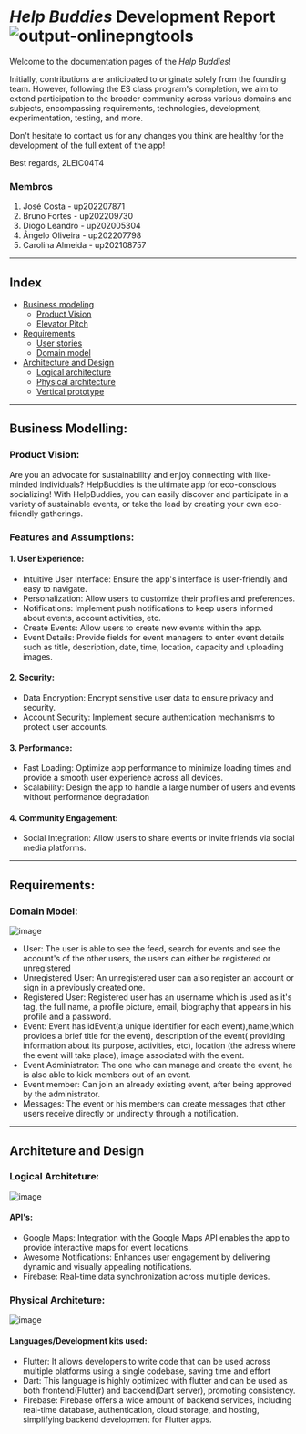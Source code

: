 # _Help Buddies_ Development Report ![output-onlinepngtools](https://github.com/FEUP-LEIC-ES-2023-24/2LEIC04T4/assets/131660816/907044b1-9633-4905-b55f-7c15e947e7cb)

Welcome to the documentation pages of the _Help Buddies_!

Initially, contributions are anticipated to originate solely from the founding team. However, following the ES class program's completion, we aim to extend participation to the broader community across various domains and subjects, encompassing requirements, technologies, development, experimentation, testing, and more.

Don't hesitate to contact us for any changes you think are healthy for the development of the full extent of the app!

Best regards, 2LEIC04T4

### Membros

1. José Costa - up202207871 
2. Bruno Fortes - up202209730
4. Diogo Leandro - up202005304
3. Ângelo Oliveira - up202207798
5. Carolina Almeida - up202108757
---
## Index

* [Business modeling](#Business-Modelling)
  * [Product Vision](#Product-Vision)
  * [Elevator Pitch](#Elevator-Pitch)
* [Requirements](#Requirements)
  * [User stories](https://github.com/orgs/FEUP-LEIC-ES-2023-24/projects/68)
  * [Domain model](#Domain-Model)
* [Architecture and Design]()
  * [Logical architecture](#Logical-Architeture)
  * [Physical architecture](#Physical-Architeture)
  * [Vertical prototype](#Vertical-Prototype)

---

## Business Modelling:

### Product Vision:

Are you an advocate for sustainability and enjoy connecting with like-minded individuals? HelpBuddies is the ultimate app for eco-conscious socializing! With HelpBuddies, you can easily discover and participate in a variety of sustainable events, or take the lead by creating your own eco-friendly gatherings.

### Features and Assumptions:
#### 1. User Experience:
* Intuitive User Interface: Ensure the app's interface is user-friendly and easy to navigate.
* Personalization: Allow users to customize their profiles and preferences.
* Notifications: Implement push notifications to keep users informed about events, account activities, etc.
* Create Events: Allow users to create new events within the app. 
* Event Details: Provide fields for event managers to enter event details such as title, description, date, time, location, capacity and uploading images.
#### 2. Security:
* Data Encryption: Encrypt sensitive user data to ensure privacy and security.
* Account Security: Implement secure authentication mechanisms to protect user accounts.
#### 3. Performance:
* Fast Loading: Optimize app performance to minimize loading times and provide a smooth user experience across all devices.
* Scalability: Design the app to handle a large number of users and events without performance degradation
#### 4. Community Engagement:
* Social Integration: Allow users to share events or invite friends via social media platforms.

---

## Requirements:

### Domain Model:
![image](https://github.com/FEUP-LEIC-ES-2023-24/2LEIC04T4/assets/131660816/68c24aec-6055-46ac-80f5-8966820f7c88)

* User: The user is able to see the feed, search for events and see the account's of the other users, the users can either be registered or unregistered
* Unregistered User: An unregistered user can also register an account or sign in a previously created one.
* Registered User: Registered user has an username which is used as it's tag, the full name, a profile picture, email, biography that appears in his profile and a password.
* Event: Event has idEvent(a unique identifier for each event),name(which provides a brief title for the event), description of the event( providing information about its purpose, activities, etc), location (the adress where the event will take place), image associated with the event.
* Event Administrator: The one who can manage and create the event, he is also able to kick members out of an event.
* Event member: Can join an already existing event, after being approved by the administrator.
* Messages: The event or his members can create messages that other users receive directly or undirectly through a notification.

---

## Architeture and Design

### Logical Architeture:
![image](https://github.com/FEUP-LEIC-ES-2023-24/2LEIC04T4/assets/131660816/643ec387-0691-4778-b7ec-a3492d0dff5d)

#### API's:
* Google Maps: Integration with the Google Maps API enables the app to provide interactive maps for event locations.
* Awesome Notifications: Enhances user engagement by delivering dynamic and visually appealing notifications.
* Firebase: Real-time data synchronization across multiple devices.

### Physical Architeture:
![image](https://github.com/FEUP-LEIC-ES-2023-24/2LEIC04T4/assets/131660816/bbdc0a99-0d38-4221-8fb9-1731cc1bf5c2)

#### Languages/Development kits used:
* Flutter: It allows developers to write code that can be used across multiple platforms using a single codebase, saving time and effort
* Dart: This language is highly optimized with flutter and can be used as both frontend(Flutter) and backend(Dart server), promoting consistency.
* Firebase: Firebase offers a wide amount of backend services, including real-time database, authentication, cloud storage, and hosting, simplifying backend development for Flutter apps.
